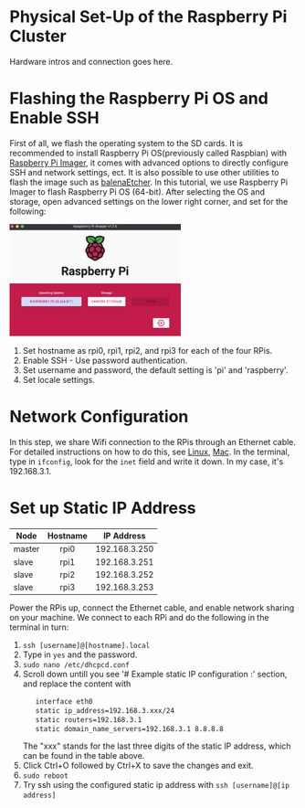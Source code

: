 # Physical Set-Up of the Raspberry Pi Cluster

Hardware intros and connection goes here.

# Flashing the Raspberry Pi OS and Enable SSH

First of all, we flash the operating system to the SD cards. It is recommended to install Raspberry Pi OS(previously called Raspbian) with [Raspberry Pi Imager](https://www.raspberrypi.com/software/), it comes with advanced options to directly configure SSH and network settings, ect. It is also possible to use other utilities to flash the image such as [balenaEtcher](https://etcher.balena.io/). In this tutorial, we use Raspberry Pi Imager to flash Raspberry Pi OS (64-bit). After selecting the OS and storage, open advanced settings on the lower right corner, and set for the following: 

<img src="./images/imager.png" alt="image" style="width:300px;height:auto;">

1. Set hostname as rpi0, rpi1, rpi2, and rpi3 for each of the four RPis.
2. Enable SSH - Use password authentication.
3. Set username and password, the default setting is 'pi' and 'raspberry'.
4. Set locale settings.

# Network Configuration

In this step, we share Wifi connection to the RPis through an Ethernet cable. For detailed instructions on how to do this, see [Linux](https://www.tecmint.com/share-internet-in-linux/), [Mac](https://medium.com/@tzhenghao/how-to-ssh-into-your-raspberry-pi-with-a-mac-and-ethernet-cable-636a197d055). In the terminal, type in `ifconfig`, look for the `inet` field and write it down. In my case, it's 192.168.3.1. 

# Set up Static IP Address

|   Node        |    Hostname   | IP Address     |
| ------------- |:-------------:| :-------------:|
| master        | rpi0          | 192.168.3.250  |
| slave         | rpi1          | 192.168.3.251  |
| slave         | rpi2          | 192.168.3.252  |
| slave         | rpi3          | 192.168.3.253  |

Power the RPis up, connect the Ethernet cable, and enable network sharing on your machine. We connect to each RPi and do the following in the terminal in turn:

1. `ssh [username]@[hostname].local`
2. Type in `yes` and the password.
3. `sudo nano /etc/dhcpcd.conf`
4. Scroll down untill you see '# Example static IP configuration :' section, and replace the content with
   ```
      interface eth0
      static ip_address=192.168.3.xxx/24
      static routers=192.168.3.1
      static domain_name_servers=192.168.3.1 8.8.8.8
   ```
   The "xxx" stands for the last three digits of the static IP address, which can be found in the table above.
5. Click Ctrl+O followed by Ctrl+X to save the changes and exit.
6. `sudo reboot`
7. Try ssh using the configured static ip address with `ssh [username]@[ip address]`